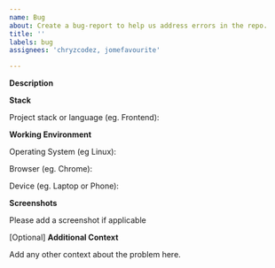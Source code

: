 ```yaml
---
name: Bug
about: Create a bug-report to help us address errors in the repo.
title: ''
labels: bug
assignees: 'chryzcodez, jomefavourite'

---
```


**Description**

<!--A clear and concise description of what the bug is.-->

**Stack**

Project stack or language (eg. Frontend):

**Working Environment**

Operating System (eg Linux):

Browser (eg. Chrome):

Device (eg. Laptop or Phone):

**Screenshots**

Please add a screenshot if applicable

[Optional] **Additional Context**

Add any other context about the problem here.

